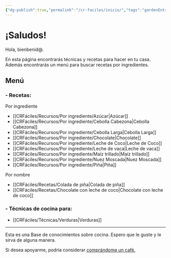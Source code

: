 ```yaml
---
{"dg-publish":true,"permalink":"/cr-faciles/inicio/","tags":"gardenEntry"}
---
```



# ¡Saludos!

Hola, bienbenid@.

En esta página encontrarás técnicas y recetas para hacer en tu casa. Además encontrarás un menú para buscar recetas por ingredientes.


## Menú

### - Recetas:

   Por ingrediente
   - [[CRFáciles/Recursos/Por ingrediente/Azúcar\|Azúcar]]
   - [[CRFáciles/Recursos/Por ingrediente/Cebolla Cabezona\|Cebolla Cabezona]]
   - [[CRFáciles/Recursos/Por ingrediente/Cebolla Larga\|Cebolla Larga]]
   - [[CRFáciles/Recursos/Por ingrediente/Chocolate\|Chocolate]]
   - [[CRFáciles/Recursos/Por ingrediente/Leche de Coco\|Leche de Coco]]
   - [[CRFáciles/Recursos/Por ingrediente/Leche de vaca\|Leche de vaca]]
   - [[CRFáciles/Recursos/Por ingrediente/Maíz trillado\|Maíz trillado]]
   - [[CRFáciles/Recursos/Por ingrediente/Nuez Moscada\|Nuez Moscada]]
   - [[CRFáciles/Recursos/Por ingrediente/Piña\|Piña]]

   Por nombre
   - [[CRFáciles/Recetas/Colada de piña\|Colada de piña]]
   - [[CRFáciles/Recetas/Chocolate con leche de coco\|Chocolate con leche de coco]]

### - Técnicas de cocina para:

- [[CRFáciles/Técnicas/Verduras\|Verduras]]


-----
Esta es una Base de conocimientos sobre cocina. Espero que le guste y le sirva de alguna manera.

Si desea apoyarme, podría considerar <a href="https://www.buymeacoffee.com/crfaciles">comprándome un café.</a>
